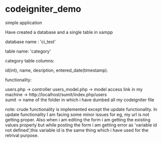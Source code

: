 # codeigniter_demo
simple application

Have created a database and a single table in xampp

database name : 'ci_test'

table name: 'category'

category table columns:

id(int),
name,
desription,
entered_date(timestamp).

functionality:

users.php -> controller
users_model.php -> model
access link in my machine -> http://localhost/sumit/index.php/users   
        sumit -> name of the folder in which i have dumbed all my codeigniter file
        
        
note: crude functionality is implemented except the update functionality.
In update functionality I am facing some minor issues for eg, my url is not  getting proper.
Also when i am editing the form i am getting the existing values properly but while posting the form i am getting error as 'variable id not defined',this variable id is the same thing which i have used for the retrival purpose.
